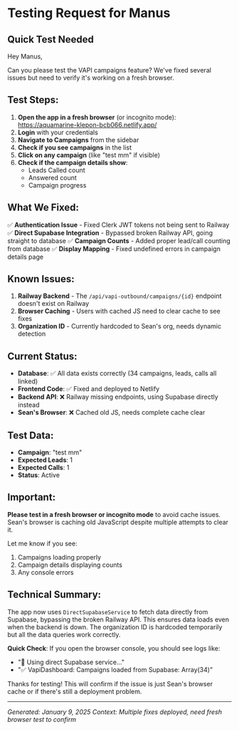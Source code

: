 # Testing Request for Manus

## Quick Test Needed

Hey Manus,

Can you please test the VAPI campaigns feature? We've fixed several issues but need to verify it's working on a fresh browser.

## Test Steps:

1. **Open the app in a fresh browser** (or incognito mode): https://aquamarine-klepon-bcb066.netlify.app/
2. **Login** with your credentials
3. **Navigate to Campaigns** from the sidebar
4. **Check if you see campaigns** in the list
5. **Click on any campaign** (like "test mm" if visible)
6. **Check if the campaign details show**:
   - Leads Called count
   - Answered count
   - Campaign progress

## What We Fixed:

✅ **Authentication Issue** - Fixed Clerk JWT tokens not being sent to Railway
✅ **Direct Supabase Integration** - Bypassed broken Railway API, going straight to database
✅ **Campaign Counts** - Added proper lead/call counting from database
✅ **Display Mapping** - Fixed undefined errors in campaign details page

## Known Issues:

1. **Railway Backend** - The `/api/vapi-outbound/campaigns/{id}` endpoint doesn't exist on Railway
2. **Browser Caching** - Users with cached JS need to clear cache to see fixes
3. **Organization ID** - Currently hardcoded to Sean's org, needs dynamic detection

## Current Status:

- **Database**: ✅ All data exists correctly (34 campaigns, leads, calls all linked)
- **Frontend Code**: ✅ Fixed and deployed to Netlify
- **Backend API**: ❌ Railway missing endpoints, using Supabase directly instead
- **Sean's Browser**: ❌ Cached old JS, needs complete cache clear

## Test Data:
- **Campaign**: "test mm"
- **Expected Leads**: 1
- **Expected Calls**: 1
- **Status**: Active

## Important:

**Please test in a fresh browser or incognito mode** to avoid cache issues. Sean's browser is caching old JavaScript despite multiple attempts to clear it.

Let me know if you see:
1. Campaigns loading properly
2. Campaign details displaying counts
3. Any console errors

## Technical Summary:

The app now uses `DirectSupabaseService` to fetch data directly from Supabase, bypassing the broken Railway API. This ensures data loads even when the backend is down. The organization ID is hardcoded temporarily but all the data queries work correctly.

**Quick Check**: If you open the browser console, you should see logs like:
- "🔄 Using direct Supabase service..."
- "✅ VapiDashboard: Campaigns loaded from Supabase: Array(34)"

Thanks for testing! This will confirm if the issue is just Sean's browser cache or if there's still a deployment problem.

---
*Generated: January 9, 2025*
*Context: Multiple fixes deployed, need fresh browser test to confirm*